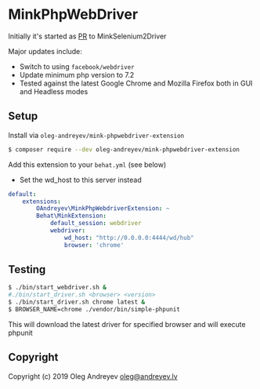 MinkPhpWebDriver
=================================

Initially it's started as [PR](https://github.com/minkphp/MinkSelenium2Driver/pull/304) to MinkSelenium2Driver

Major updates include:
 - Switch to using `facebook/webdriver`
 - Update minimum php version to 7.2
 - Tested against the latest Google Chrome and Mozilla Firefox both in GUI and Headless modes

## Setup

Install via `oleg-andreyev/mink-phpwebdriver-extension`
```bash
$ composer require --dev oleg-andreyev/mink-phpwebdriver-extension
```

Add this extension to your `behat.yml` (see below)

- Set the wd_host to this server instead 
```yaml
default:
    extensions:
        OAndreyev\MinkPhpWebdriverExtension: ~
        Behat\MinkExtension:
            default_session: webdriver
            webdriver:
                wd_host: "http://0.0.0.0:4444/wd/hub"
                browser: 'chrome'
```
## Testing

```bash
$ ./bin/start_webdriver.sh &
#./bin/start_driver.sh <browser> <version>
$ ./bin/start_driver.sh chrome latest &
$ BROWSER_NAME=chrome ./vendor/bin/simple-phpunit
```

This will download the latest driver for specified browser and will execute phpunit

## Copyright

Copyright (c) 2019 Oleg Andreyev <oleg@andreyev.lv>
